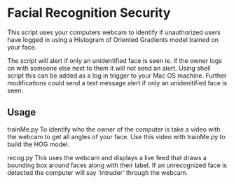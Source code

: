 # Facial Recognition Security

This script uses your computers webcam to identify if unauthorized users have logged in using a Histogram of Oriented Gradients model trained on your face. 

The script will alert if only an unidentified face is seen ie. if the owner logs on with someone else next to them it will not send an alert. Using shell script this can be added as a log in trigger to your Mac OS machine. Further modifications could send a text message alert if only an unidenitified face is seen.

## Usage

trainMe.py
To identify who the owner of the computer is take a video with the webcam to get all angles of your face. Use this video with trainMe.py to build the HOG model.

recog.py
This uses the webcam and displays a live feed that draws a bounding box around faces along with their label. If an unrecognized face is detected the computer
will say 'intruder' through the webcam.
